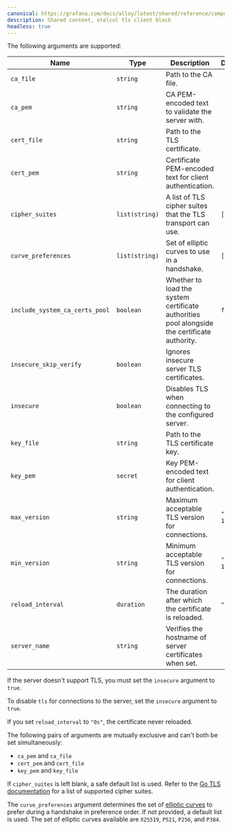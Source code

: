 ```yaml
---
canonical: https://grafana.com/docs/alloy/latest/shared/reference/components/otelcol-tls-client-block/
description: Shared content, otelcol tls client block
headless: true
---
```


The following arguments are supported:

| Name                           | Type           | Description                                                                                  | Default     | Required |
| ------------------------------ | -------------- | -------------------------------------------------------------------------------------------- | ----------- | -------- |
| `ca_file`                      | `string`       | Path to the CA file.                                                                         |             | no       |
| `ca_pem`                       | `string`       | CA PEM-encoded text to validate the server with.                                             |             | no       |
| `cert_file`                    | `string`       | Path to the TLS certificate.                                                                 |             | no       |
| `cert_pem`                     | `string`       | Certificate PEM-encoded text for client authentication.                                      |             | no       |
| `cipher_suites`                | `list(string)` | A list of TLS cipher suites that the TLS transport can use.                                  | `[]`        | no       |
| `curve_preferences`            | `list(string)` | Set of elliptic curves to use in a handshake.                                                | `[]`        | no       |
| `include_system_ca_certs_pool` | `boolean`      | Whether to load the system certificate authorities pool alongside the certificate authority. | `false`     | no       |
| `insecure_skip_verify`         | `boolean`      | Ignores insecure server TLS certificates.                                                    |             | no       |
| `insecure`                     | `boolean`      | Disables TLS when connecting to the configured server.                                       |             | no       |
| `key_file`                     | `string`       | Path to the TLS certificate key.                                                             |             | no       |
| `key_pem`                      | `secret`       | Key PEM-encoded text for client authentication.                                              |             | no       |
| `max_version`                  | `string`       | Maximum acceptable TLS version for connections.                                              | `"TLS 1.3"` | no       |
| `min_version`                  | `string`       | Minimum acceptable TLS version for connections.                                              | `"TLS 1.2"` | no       |
| `reload_interval`              | `duration`     | The duration after which the certificate is reloaded.                                        | `"0s"`      | no       |
| `server_name`                  | `string`       | Verifies the hostname of server certificates when set.                                       |             | no       |

If the server doesn't support TLS, you must set the `insecure` argument to `true`.

To disable `tls` for connections to the server, set the `insecure` argument to `true`.

If you set `reload_interval` to `"0s"`, the certificate never reloaded.

The following pairs of arguments are mutually exclusive and can't both be set simultaneously:

* `ca_pem` and `ca_file`
* `cert_pem` and `cert_file`
* `key_pem` and `key_file`

If `cipher_suites` is left blank, a safe default list is used.
Refer to the [Go TLS documentation][golang-tls] for a list of supported cipher suites.

The `curve_preferences` argument determines the set of [elliptic curves][golang-curve] to prefer during a handshake in preference order.
If not provided, a default list is used.
The set of elliptic curves available are `X25519`, `P521`, `P256`, and `P384`.

[golang-tls]: https://go.dev/src/crypto/tls/cipher_suites.go
[golang-curve]: https://go.dev/src/crypto/tls/common.go#L138
